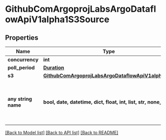 # GithubComArgoprojLabsArgoDataflowApiV1alpha1S3Source


## Properties
Name | Type | Description | Notes
------------ | ------------- | ------------- | -------------
**concurrency** | **int** |  | [optional] 
**poll_period** | [**Duration**](Duration.md) |  | [optional] 
**s3** | [**GithubComArgoprojLabsArgoDataflowApiV1alpha1S3**](GithubComArgoprojLabsArgoDataflowApiV1alpha1S3.md) |  | [optional] 
**any string name** | **bool, date, datetime, dict, float, int, list, str, none_type** | any string name can be used but the value must be the correct type | [optional]

[[Back to Model list]](../README.md#documentation-for-models) [[Back to API list]](../README.md#documentation-for-api-endpoints) [[Back to README]](../README.md)


